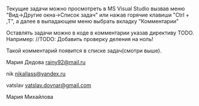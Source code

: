 ﻿Текущие задачи можно просмотреть в MS Visual Studio вызвав меню "Вид->Другие окна->Список задач" или нажав горячие клавиши "Ctrl + \,T", а далее в выпадающем меню выбрать вкладку "Комментарии"

Оставлять задачи можно в коде в комментарии указав директиву TODO. Например:
//TODO: Добавить проверку деления на ноль!

Такой комментарий появится в списке задач(смотри выше).
 

Мария Дедова	rainy92@mail.ru

nik				nikallass@yandex.ru

vatslav			vatslav.dovnar@gmail.com

Мария Михайлова